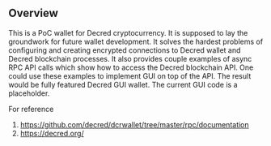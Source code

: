 ## Overview

This is a PoC wallet for Decred cryptocurrency. It is supposed to lay the groundwork for future wallet development.
It solves the hardest problems of configuring and creating encrypted connections to Decred wallet and Decred blockchain processes.
It also provides couple examples of async RPC API calls which show how to access the Decred blockchain API. One could use these examples to implement
GUI on top of the API. The result would be fully featured Decred GUI wallet. The current GUI code is a placeholder.

For reference
1) https://github.com/decred/dcrwallet/tree/master/rpc/documentation
2) https://decred.org/ 




